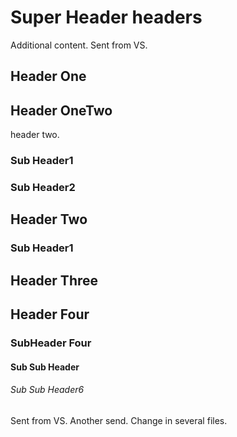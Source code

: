 # Super Header headers
Additional content.
Sent from VS.
## Header One
## Header OneTwo
header two.
### Sub Header1
### Sub Header2
## Header Two
### Sub Header1
## Header Three
## Header Four
### SubHeader Four
#### Sub Sub Header
###### Sub Sub Header6
Sent from VS.
Another send. Change in several files.
